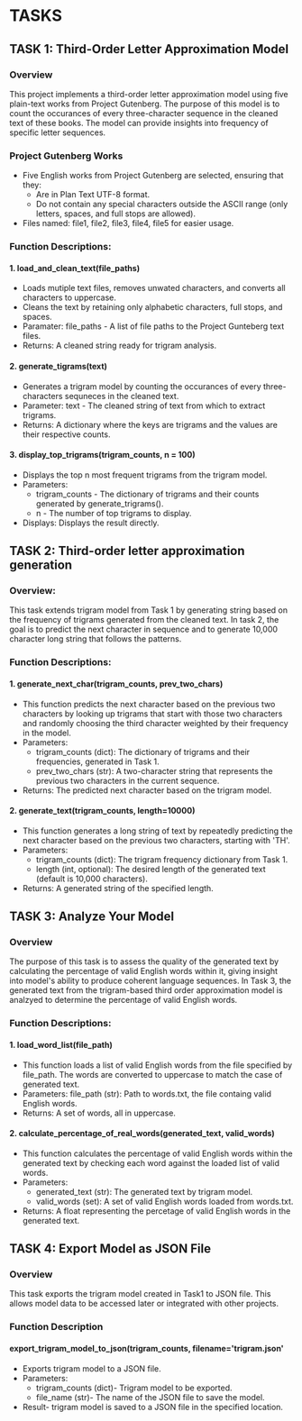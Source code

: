 # TASKS 

## TASK 1: Third-Order Letter Approximation Model

### Overview
This project implements a third-order letter approximation model using five plain-text works from Project Gutenberg. 
The purpose of this model is to count the occurances of every three-character sequence in the cleaned text of these books.
The model can provide insights into frequency of specific letter sequences. 

### Project Gutenberg Works
- Five English works from Project Gutenberg are selected, ensuring that they:
  - Are in Plan Text UTF-8 format.
  - Do not contain any special characters outside the ASCII range (only letters, spaces, and full stops are allowed).
- Files named: file1, file2, file3, file4, file5 for easier usage.

### Function Descriptions:
#### 1. load_and_clean_text(file_paths)
   - Loads mutiple text files, removes unwated characters, and converts all characters to uppercase.
   - Cleans the text by retaining only alphabetic characters, full stops, and spaces.
   - Paramater: file_paths - A list of file paths to the Project Gunteberg text files.
   - Returns: A cleaned string ready for trigram analysis.
  
#### 2. generate_tigrams(text)
   - Generates a trigram model by counting the occurances of every three-characters sequneces in the cleaned text.
   - Parameter: text - The cleaned string of text from which to extract trigrams.
   - Returns: A dictionary where the keys are trigrams and the values are their respective counts.
  
#### 3. display_top_trigrams(trigram_counts, n = 100)
   - Displays the top n most frequent trigrams from the trigram model.
   - Parameters:
     - trigram_counts - The dictionary of trigrams and their counts generated by generate_trigrams().
     - n - The number of top trigrams to display.
   - Displays: Displays the result directly.

## TASK 2: Third-order letter approximation generation

### Overview:
This task extends trigram model from Task 1 by generating string based on the frequency of trigrams generated from the cleaned text. In task 2, the goal is to predict the next character in sequence and to generate 10,000 character long string that follows the patterns. 

### Function Descriptions:
#### 1. generate_next_char(trigram_counts, prev_two_chars)
   - This function predicts the next character based on the previous two characters by looking up trigrams that start with those two characters and randomly choosing the third character weighted by their frequency in the model.
   - Parameters:
     - trigram_counts (dict): The dictionary of trigrams and their frequencies, generated in Task 1.
     - prev_two_chars (str): A two-character string that represents the previous two characters in the current sequence.
   - Returns: The predicted next character based on the trigram model.
     
#### 2. generate_text(trigram_counts, length=10000)
   - This function generates a long string of text by repeatedly predicting the next character based on the previous two characters, starting with 'TH'.
   - Parameters:
     - trigram_counts (dict): The trigram frequency dictionary from Task 1.
     - length (int, optional): The desired length of the generated text (default is 10,000 characters).
   - Returns: A generated string of the specified length.

## TASK 3: Analyze Your Model

### Overview
The purpose of this task is to assess the quality of the generated text by calculating the percentage of valid English words within it, giving insight into model's ability to produce coherent language sequences. In Task 3, the generated text from the trigram-based third order approximation model is analzyed to determine the percentage of valid English words. 

### Function Descriptions:
#### 1. load_word_list(file_path)
  - This function loads a list of valid English words from the file specified by file_path. The words are converted to uppercase to match the case of generated text.
  - Parameters: file_path (str): Path to words.txt, the file containg valid English words.
  - Returns: A set of words, all in uppercase.
    
#### 2. calculate_percentage_of_real_words(generated_text, valid_words)
  - This function calculates the percentage of valid English words within the generated text by checking each word against the loaded list of valid words.
  - Parameters:
      - generated_text (str): The generated text by trigram model.
      - valid_words (set): A set of valid English words loaded from words.txt.
  - Returns: A float representing the percetage of valid English words in the generated text. 

## TASK 4: Export Model as JSON File

### Overview
This task exports the trigram model created in Task1 to JSON file. This allows model data to be accessed later or integrated with other projects.

### Function Description
#### export_trigram_model_to_json(trigram_counts, filename='trigram.json'
  - Exports trigram model to a JSON file.
  - Parameters:
      - trigram_counts (dict)- Trigram model to be exported.
      - file_name (str)- The name of the JSON file to save the model.
  - Result- trigram model is saved to a JSON file in the specified location.
